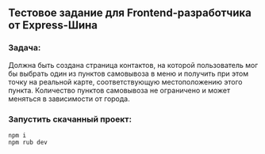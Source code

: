 ## Тестовое задание для Frontend-разработчика от Express-Шина

### Задача:

Должна быть создана страница контактов, на которой пользователь мог бы выбрать один из пунктов самовывоза в меню и получить при этом точку на реальной карте, соответствующую местоположению этого пункта. Количество пунктов самовывоза не ограничено и может меняться в зависимости от города.

### Запустить скачанный проект:

```
npm i
npm rub dev
```